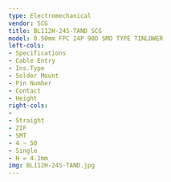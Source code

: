 ```yaml
---
type: Electromechanical
vendor: SCG
title: BL112H-24S-TAND SCG
model: 0.50mm FPC 24P 90D SMD TYPE TINLOWER
left-cols:
- Specifications
- Cable Entry
- Ins.Type
- Solder Mount
- Pin Number
- Contact
- Height
right-cols:
- 　
- Straight
- ZIF
- SMT
- 4 ~ 50
- Single
- H = 4.1mm
img: BL112H-24S-TAND.jpg
---
```

